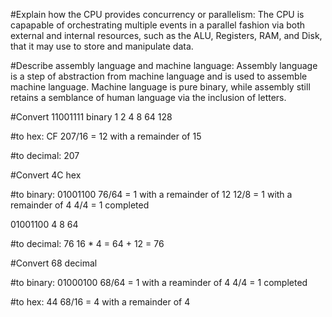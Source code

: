 #Explain how the CPU provides concurrency or parallelism:
    The CPU is capapable of orchestrating multiple events in a parallel fashion via both external and internal resources, such as the ALU, Registers, RAM, and Disk, that it may use to store and manipulate data.

#Describe assembly language and machine language:
    Assembly language is a step of abstraction from machine language and is used to assemble machine language. Machine language is pure binary, while assembly still retains a semblance of human language via the inclusion of letters. 

#Convert 11001111 binary
1
2
4
8
64
128

#to hex: CF
207/16 = 12 with a remainder of 15

#to decimal: 207

#Convert 4C hex

#to binary: 01001100 
76/64 = 1 with a remainder of 12
12/8 = 1 with a remainder of 4
4/4 = 1 completed

01001100
4
8
64

#to decimal: 76
16 * 4 = 64 + 12 = 76 

#Convert 68 decimal

#to binary: 01000100
68/64 = 1 with a reaminder of 4
4/4 = 1 completed

#to hex: 44
68/16 = 4 with a remainder of 4